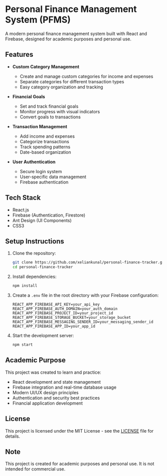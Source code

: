 # Personal Finance Management System (PFMS)

A modern personal finance management system built with React and Firebase, designed for academic purposes and personal use.

## Features

- **Custom Category Management**
  - Create and manage custom categories for income and expenses
  - Separate categories for different transaction types
  - Easy category organization and tracking

- **Financial Goals**
  - Set and track financial goals
  - Monitor progress with visual indicators
  - Convert goals to transactions

- **Transaction Management**
  - Add income and expenses
  - Categorize transactions
  - Track spending patterns
  - Date-based organization

- **User Authentication**
  - Secure login system
  - User-specific data management
  - Firebase authentication

## Tech Stack

- React.js
- Firebase (Authentication, Firestore)
- Ant Design (UI Components)
- CSS3

## Setup Instructions

1. Clone the repository:
   ```bash
   git clone https://github.com/xeliankunal/personal-finance-tracker.git
   cd personal-finance-tracker
   ```

2. Install dependencies:
   ```bash
   npm install
   ```

3. Create a `.env` file in the root directory with your Firebase configuration:
   ```
   REACT_APP_FIREBASE_API_KEY=your_api_key
   REACT_APP_FIREBASE_AUTH_DOMAIN=your_auth_domain
   REACT_APP_FIREBASE_PROJECT_ID=your_project_id
   REACT_APP_FIREBASE_STORAGE_BUCKET=your_storage_bucket
   REACT_APP_FIREBASE_MESSAGING_SENDER_ID=your_messaging_sender_id
   REACT_APP_FIREBASE_APP_ID=your_app_id
   ```

4. Start the development server:
   ```bash
   npm start
   ```

## Academic Purpose

This project was created to learn and practice:
- React development and state management
- Firebase integration and real-time database usage
- Modern UI/UX design principles
- Authentication and security best practices
- Financial application development

## License

This project is licensed under the MIT License - see the [LICENSE](LICENSE) file for details.

## Note

This project is created for academic purposes and personal use. It is not intended for commercial use.
